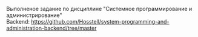 Выполненое задание по дисциплине "Системное программирование и администрирование"  
Backend: https://github.com/Hosstell/system-programming-and-administration-backend/tree/master

